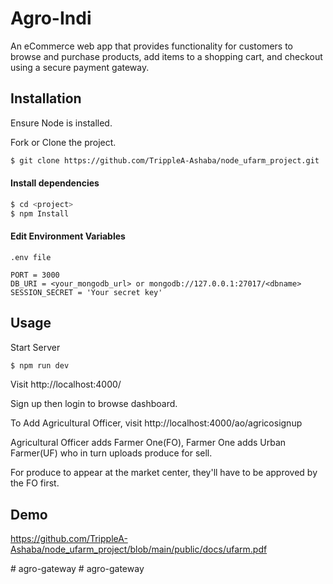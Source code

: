 
# Agro-Indi

An eCommerce web app that provides functionality for customers to browse and purchase products, add items to a shopping cart, and checkout using a secure payment gateway.


## Installation

Ensure Node is installed.

Fork or Clone the project.
```bash
$ git clone https://github.com/TrippleA-Ashaba/node_ufarm_project.git
```

#### Install dependencies

```bash
$ cd <project>
$ npm Install
```

#### Edit Environment Variables

```
.env file

PORT = 3000
DB_URI = <your_mongodb_url> or mongodb://127.0.0.1:27017/<dbname> 
SESSION_SECRET = 'Your secret key'
```


    
## Usage

Start Server

```bash
$ npm run dev
```

Visit http://localhost:4000/

Sign up then login to browse dashboard.

To Add Agricultural Officer, visit http://localhost:4000/ao/agricosignup

Agricultural Officer adds Farmer One(FO), Farmer One adds Urban Farmer(UF) who in turn uploads produce for sell.

For produce to appear at the market center, they'll have to be approved by the FO first.

## Demo

https://github.com/TrippleA-Ashaba/node_ufarm_project/blob/main/public/docs/ufarm.pdf

#   a g r o - g a t e w a y  
 #   a g r o - g a t e w a y  
 